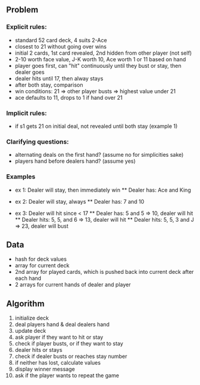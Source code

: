 ## Problem
### Explicit rules:
* standard 52 card deck, 4 suits 2-Ace
* closest to 21 without going over wins
* initial 2 cards, 1st card revealed, 2nd hidden from other player (not self)
* 2-10 worth face value, J-K worth 10, Ace worth 1 or 11 based on hand
* player goes first, can "hit" continuously until they bust or stay, then dealer goes
* dealer hits until 17, then alway stays
* after both stay, comparison
* win conditions: 21 => other player busts => highest value under 21
* ace defaults to 11, drops to 1 if hand over 21

### Implicit rules:
* if s1 gets 21 on initial deal, not revealed until both stay (example 1)

### Clarifying questions:
* alternating deals on the first hand? (assume no for simplicities sake)
* players hand before dealers hand? (assume yes)

### Examples
* ex 1: Dealer will stay, then immediately win
** Dealer has: Ace and King

* ex 2: Dealer will stay, always
** Dealer has: 7 and 10

* ex 3: Dealer will hit since < 17
** Dealer has: 5 and 5        => 10, dealer will hit
** Dealer hits: 5, 5, and 6   => 13, dealer will hit
** Dealer hits: 5, 5, 3 and J => 23, dealer will bust

## Data
* hash for deck values
* array for current deck
* 2nd array for played cards, which is pushed back into current deck after each hand
* 2 arrays for current hands of dealer and player

## Algorithm
1. initialize deck
2. deal players hand & deal dealers hand
3. update deck
4. ask player if they want to hit or stay
5. check if player busts, or if they want to stay
6. dealer hits or stays
7. check if dealer busts or reaches stay number
8. if neither has lost, calculate values
9. display winner message
10. ask if the player wants to repeat the game